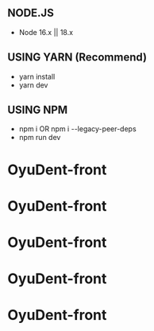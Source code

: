 ## NODE.JS

- Node 16.x || 18.x

## USING YARN (Recommend)

- yarn install
- yarn dev

## USING NPM

- npm i OR npm i --legacy-peer-deps
- npm run dev
# OyuDent-front
# OyuDent-front
# OyuDent-front
# OyuDent-front
# OyuDent-front
